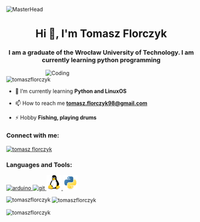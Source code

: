 ![MasterHead](https://images.ctfassets.net/hrltx12pl8hq/4ACnMj4WVSOZRZt0jHu9h5/1506f652bcd70f4dc3e88219fefea858/shutterstock_739595833-min.jpg?fit=fill&w=800&h=300)
<h1 align="center">Hi 👋, I'm Tomasz Florczyk</h1>
<h3 align="center">I am a graduate of the Wrocław University of Technology. I am currently learning python programming</h3>
<img align="right" alt="Coding" width="400" src="https://i.pinimg.com/originals/e4/26/70/e426702edf874b181aced1e2fa5c6cde.gif">

<p align="left"> <img src="https://komarev.com/ghpvc/?username=tomaszflorczyk&label=Profile%20views&color=0e75b6&style=flat" alt="tomaszflorczyk" /> </p>

- 🌱 I’m currently learning **Python and LinuxOS**

- 📫 How to reach me **tomasz.florczyk98@gmail.com**

- ⚡ Hobby **Fishing, playing drums**

<h3 align="left">Connect with me:</h3>
<p align="left">
<a href="https://linkedin.com/in/tomasz florczyk" target="blank"><img align="center" src="https://raw.githubusercontent.com/rahuldkjain/github-profile-readme-generator/master/src/images/icons/Social/linked-in-alt.svg" alt="tomasz florczyk" height="30" width="40" /></a>
</p>

<h3 align="left">Languages and Tools:</h3>
<p align="left"> <a href="https://www.arduino.cc/" target="_blank" rel="noreferrer"> <img src="https://cdn.worldvectorlogo.com/logos/arduino-1.svg" alt="arduino" width="40" height="40"/> </a> <a href="https://git-scm.com/" target="_blank" rel="noreferrer"> <img src="https://www.vectorlogo.zone/logos/git-scm/git-scm-icon.svg" alt="git" width="40" height="40"/> </a> <a href="https://www.linux.org/" target="_blank" rel="noreferrer"> <img src="https://raw.githubusercontent.com/devicons/devicon/master/icons/linux/linux-original.svg" alt="linux" width="40" height="40"/> </a> <a href="https://www.python.org" target="_blank" rel="noreferrer"> <img src="https://raw.githubusercontent.com/devicons/devicon/master/icons/python/python-original.svg" alt="python" width="40" height="40"/> </a> </p>

<p><img align="left" src="https://github-readme-stats.vercel.app/api/top-langs?username=tomaszflorczyk&show_icons=true&locale=en&layout=compact" alt="tomaszflorczyk" /></p>

<p>&nbsp;<img align="center" src="https://github-readme-stats.vercel.app/api?username=tomaszflorczyk&show_icons=true&locale=en" alt="tomaszflorczyk" /></p>

<p><img align="center" src="https://github-readme-streak-stats.herokuapp.com/?user=tomaszflorczyk&" alt="tomaszflorczyk" /></p>
